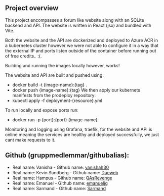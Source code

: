 ## Project overview
This project encompasses a forum like website along with an SQLite backend and API.
The website is written in React (jsx) and bundled with Vite. 

Both the website and the API are dockerized and deployed to Azure ACR in a kubernetes cluster however we were not able to 
configure it in a way that the external IP and ports listen outside of the container before running out of free credits.. :(.

Building and running the images locally however, works!

The website and API are built and pushed using:
* docker build -t {image-name}:{tag} .
* docker push {image-name}:{tag}
We then apply our kubernets manifests from the prodeploy repository:
* kubectl apply -f deployment-{resource}.yml

To run locally and expose ports run:
* docker run -p {port}:{port} {image-name}

Monitoring and logging using Grafana, traefik, for the website and API is online meaning the services are healthy and deployed successfully, we just cant make requests to it.

## Github (gruppmedlemmar/githubalias):

 - Real name: Vanisha - Github name: [vanishah30](https://github.com/vanishah30)
 - Real name: Kevin Sundberg - Github name: [Dueweb](https://github.com/DueWeb) 
 - Real name: Hampus  - Github name: [QAsRevenge](https://github.com/QAsRevenge)
 - Real name: Emanuel - Github name: [emanueljg](https://github.com/emanueljg)
 - Real name: Sarmand - Github name: [Sarmand](https://github.com/sarmandjundi)

